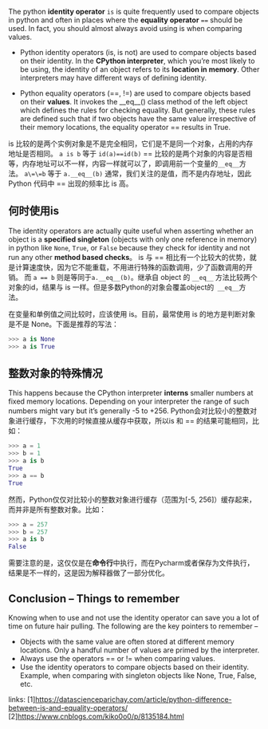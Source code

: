 The python **identity operator** `is` is quite frequently used to compare objects in python and often in places where the **equality operator** `==` should be used. In fact, you should almost always avoid using is when comparing values.

* Python identity operators (is, is not) are used to compare objects based on their identity. In the **CPython interpreter**, which you’re most likely to be using, the identity of an object refers to its **location in memory**. Other interpreters may have different ways of defining identity.

* Python equality operators (\=\=, !\=) are used to compare objects based on their **values**. It invokes the \_\_eq\_\_() class method of the left object which defines the rules for checking equality. But generally, these rules are defined such that if two objects have the same value irrespective of their memory locations, the equality operator == results in True.

is 比较的是两个实例对象是不是完全相同，它们是不是同一个对象，占用的内存地址是否相同。
`a is b` 等于 `id(a)==id(b)`
== 比较的是两个对象的内容是否相等，内存地址可以不一样，内容一样就可以了，即调用前一个变量的`__eq__`方法。
`a\=\=b` 等于 `a.__eq__(b)`
通常，我们关注的是值，而不是内存地址，因此 Python 代码中 == 出现的频率比 is 高。


## 何时使用is
The identity operators are actually quite useful when asserting whether an object is a **specified singleton** (objects with only one reference in memory) in python like `None`, `True`, or `False` because they check for identity and not run any other **method based checks**。
is 与 == 相比有一个比较大的优势，就是计算速度快，因为它不能重载，不用进行特殊的函数调用，少了函数调用的开销。
而 `a == b` 则是等同于`a.__eq__(b)`。继承自 object 的 `__eq__` 方法比较两个对象的id，结果与 is 一样。但是多数Python的对象会覆盖object的` __eq__`方法。

在变量和单例值之间比较时，应该使用 is。目前，最常使用 is 的地方是判断对象是不是 None。下面是推荐的写法：
``` python
>>> a is None
>>> a is True
```


## 整数对象的特殊情况
This happens because the CPython interpreter **interns** smaller numbers at fixed memory locations. Depending on your interpreter the range of such numbers might vary but it’s generally -5 to +256.
Python会对比较小的整数对象进行缓存，下次用的时候直接从缓存中获取，所以is 和 == 的结果可能相同，比如：
``` python
>>> a = 1
>>> b = 1
>>> a is b
True
>>> a == b
True
```
然而，Python仅仅对比较小的整数对象进行缓存（范围为[-5, 256]）缓存起来，而并非是所有整数对象。比如：
``` python
>>> a = 257
>>> b = 257
>>> a is b
False
```
需要注意的是，这仅仅是在**命令行**中执行，而在Pycharm或者保存为文件执行，结果是不一样的，这是因为解释器做了一部分优化。

## Conclusion – Things to remember
Knowing when to use and not use the identity operator can save you a lot of time on future hair pulling. The following are the key pointers to remember –

* Objects with the same value are often stored at different memory locations. Only a handful number of values are primed by the interpreter.
* Always use the operators == or != when comparing values.
* Use the identity operators to compare objects based on their identity. Example, when comparing with singleton objects like None, True, False, etc.

links:
[1]https://datascienceparichay.com/article/python-difference-between-is-and-equality-operators/
[2]https://www.cnblogs.com/kiko0o0/p/8135184.html